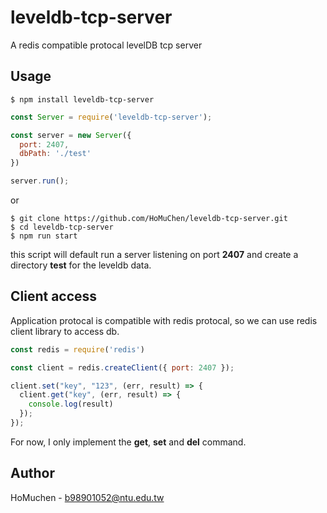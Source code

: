 # leveldb-tcp-server

A redis compatible protocal levelDB tcp server

## Usage

    $ npm install leveldb-tcp-server

```javascript
const Server = require('leveldb-tcp-server');

const server = new Server({
  port: 2407,
  dbPath: './test'
})

server.run();

```

or 

    $ git clone https://github.com/HoMuChen/leveldb-tcp-server.git
    $ cd leveldb-tcp-server
    $ npm run start

this script will default run a server listening on port <b>2407</b> and create a directory <b>test</b> for the leveldb data.

## Client access

Application protocal is compatible with redis protocal, so we can use redis client library to access db.

```javascript
const redis = require('redis')

const client = redis.createClient({ port: 2407 });

client.set("key", "123", (err, result) => {
  client.get("key", (err, result) => {
    console.log(result)
  });
});
```

For now, I only implement the <b>get</b>, <b>set</b> and <b>del</b> command.

## Author

HoMuchen - b98901052@ntu.edu.tw
